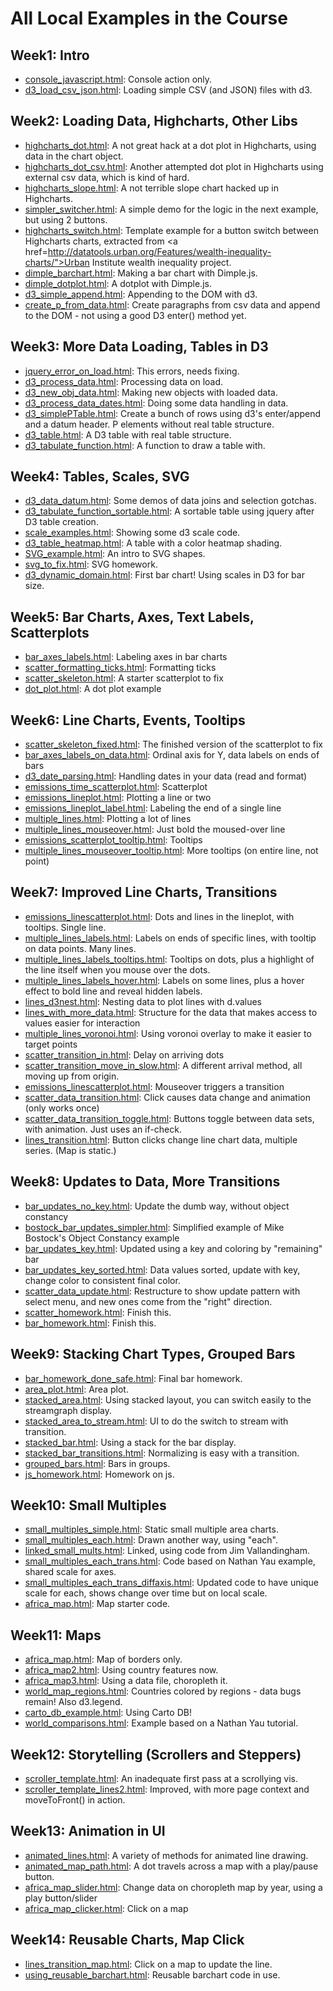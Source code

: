 
# All Local Examples in the Course

## Week1: Intro

* [console_javascript.html](Week1/console_javascript.html): Console action only.
* [d3_load_csv_json.html](Week1/d3_load_csv_json.html): Loading simple CSV (and JSON) files with d3.

## Week2: Loading Data, Highcharts, Other Libs

* [highcharts_dot.html](Week2/highcharts_dot.html): A not great hack at a dot plot in Highcharts, using data in the chart object.
* [highcharts_dot_csv.html](Week2/highcharts_dot_csv.html): Another attempted dot plot in Highcharts using external csv data, which is kind of hard.
* [highcharts_slope.html](Week2/highcharts_slope.html): A not terrible slope chart hacked up in Highcharts.
* [simpler_switcher.html](Week2/simpler_switcher.html): A simple demo for the logic in the next example, but using 2 buttons.
* [highcharts_switch.html](Week2/highcharts_switch.html): Template example for a button switch between Highcharts charts, extracted from <a href=http://datatools.urban.org/Features/wealth-inequality-charts/">Urban Institute wealth inequality project.</a>
* [dimple_barchart.html](Week2/dimple_barchart.html): Making a bar chart with Dimple.js.
* [dimple_dotplot.html](Week2/dimple_dotplot.html): A dotplot with Dimple.js.
* [d3_simple_append.html](Week2/d3_simple_append.html): Appending to the DOM with d3.
* [create_p_from_data.html](Week2/create_p_from_data.html): Create paragraphs from csv data and append to the DOM - not using a good D3 enter() method yet.


## Week3: More Data Loading, Tables in D3

* [jquery_error_on_load.html](Week3/jquery_error_on_load.html): This errors, needs fixing.
* [d3_process_data.html](Week3/d3_process_data.html): Processing data on load.
* [d3_new_obj_data.html](Week3/d3_new_obj_data.html): Making new objects with loaded data.
* [d3_process_data_dates.html](Week3/d3_process_data_dates.html): Doing some data handling in data.
* [d3_simplePTable.html](Week3/d3_simplePTable.html): Create a bunch of rows using d3's enter/append and a datum header. P elements without real table structure.
* [d3_table.html](Week3/d3_table.html): A D3 table with real table structure.
* [d3_tabulate_function.html](Week3/d3_tabulate_function.html): A function to draw a table with.


## Week4: Tables, Scales, SVG

* [d3_data_datum.html](Week4/d3_data_datum.html): Some demos of data joins and selection gotchas.
* [d3_tabulate_function_sortable.html](Week4/d3_tabulate_function_sortable.html): A sortable table using jquery after D3 table creation.
* [scale_examples.html](Week4/scale_examples.html): Showing some d3 scale code.
* [d3_table_heatmap.html](Week4/d3_table_heatmap.html): A table with a color heatmap shading.
* [SVG_example.html](Week4/SVG_example.html): An intro to SVG shapes.
* [svg_to_fix.html](Week4/svg_to_fix.html): SVG homework.
* [d3_dynamic_domain.html](Week4/d3_dynamic_domain.html): First bar chart! Using scales in D3 for bar size.


## Week5: Bar Charts, Axes, Text Labels, Scatterplots

* [bar_axes_labels.html](Week5/bar_axes_labels.html): Labeling axes in bar charts
* [scatter_formatting_ticks.html](Week5/scatter_formatting_ticks.html): Formatting ticks
* [scatter_skeleton.html](Week5/scatter_skeleton.html): A starter scatterplot to fix
* [dot_plot.html](Week5/dot_plot.html): A dot plot example


## Week6: Line Charts, Events, Tooltips

* [scatter_skeleton_fixed.html](Week6/scatter_skeleton_fixed.html): The finished version of the scatterplot to fix
* [bar_axes_labels_on_data.html](Week6/bar_axes_labels_on_data.html): Ordinal axis for Y, data labels on ends of bars
* [d3_date_parsing.html](Week6/d3_date_parsing.html): Handling dates in your data (read and format)
* [emissions_time_scatterplot.html](Week6/emissions_time_scatterplot.html): Scatterplot
* [emissions_lineplot.html](Week6/emissions_lineplot.html): Plotting a line or two
* [emissions_lineplot_label.html](Week6/emissions_lineplot_label.html): Labeling the end of a single line
* [multiple_lines.html](Week6/multiple_lines.html): Plotting a lot of lines
* [multiple_lines_mouseover.html](Week6/multiple_lines_mouseover.html): Just bold the moused-over line
* [emissions_scatterplot_tooltip.html](Week6/emissions_scatterplot_tooltip.html): Tooltips
* [multiple_lines_mouseover_tooltip.html](Week6/multiple_lines_mouseover_tooltip.html): More tooltips (on entire line, not point)



## Week7: Improved Line Charts, Transitions

*  [emissions_linescatterplot.html](Week7/emissions_linescatterplot.html): Dots and lines in the lineplot, with tooltips. Single line.
* [multiple_lines_labels.html](Week7/multiple_lines_labels.html): Labels on ends of specific lines, with tooltip on data points. Many lines.
* [multiple_lines_labels_tooltips.html](Week7/multiple_lines_labels_tooltips.html): Tooltips on dots, plus a highlight of the line itself when you mouse over the dots.
* [multiple_lines_labels_hover.html](Week7/multiple_lines_labels_hover.html): Labels on some lines, plus a hover effect to bold line and reveal hidden labels.
* [lines_d3nest.html](Week7/lines_d3nest.html): Nesting data to plot lines with d.values
* [lines_with_more_data.html](Week7/lines_with_more_data.html): Structure for the data that makes access to values easier for interaction
* [multiple_lines_voronoi.html](Week7/multiple_lines_voronoi.html): Using voronoi overlay to make it easier to target points
* [scatter_transition_in.html](Week7/scatter_transition_in.html): Delay on arriving dots
* [scatter_transition_move_in_slow.html](Week7/scatter_transition_move_in_slow.html): A different arrival method, all moving up from origin.
* [emissions_linescatterplot.html](Week7/emissions_linescatterplot.html): Mouseover triggers a transition
* [scatter_data_transition.html](Week7/scatter_data_transition.html): Click causes data change and animation (only works once)
* [scatter_data_transition_toggle.html](Week7/scatter_data_transition_toggle.html): Buttons toggle between data sets, with animation.  Just uses an if-check.
* [lines_transition.html](Week7/lines_transition.html): Button clicks change line chart data, multiple series. (Map is static.)


## Week8: Updates to Data, More Transitions

* [bar_updates_no_key.html](Week8/bar_updates_no_key.html): Update the dumb way, without object constancy
* [bostock_bar_updates_simpler.html](Week8/bostock_bar_updates_simpler.html): Simplified example of Mike Bostock's Object Constancy example
* [bar_updates_key.html](Week8/bar_updates_key.html): Updated using a key and coloring by "remaining" bar
* [bar_updates_key_sorted.html](Week8/bar_updates_key_sorted.html): Data values sorted, update with key, change color to consistent final color.
* [scatter_data_update.html](Week8/scatter_data_update.html): Restructure to show update pattern with select menu, and new ones come from the "right" direction.
* [scatter_homework.html](Week8/scatter_homework.html): Finish this.
* [bar_homework.html](Week8/bar_homework.html): Finish this.


## Week9: Stacking Chart Types, Grouped Bars

* [bar_homework_done_safe.html](Week9/bar_homework_done_safe.html): Final bar homework.
* [area_plot.html](Week9/area_plot.html): Area plot.
* [stacked_area.html](Week9/stacked_area.html): Using stacked layout, you can switch easily to the streamgraph display.
* [stacked_area_to_stream.html](Week9/stacked_area_to_stream.html): UI to do the switch to stream with transition.
* [stacked_bar.html](Week9/stacked_bar.html): Using a stack for the bar display.
* [stacked_bar_transitions.html](Week9/stacked_bar_transitions.html): Normalizing is easy with a transition.
* [grouped_bars.html](Week9/grouped_bars.html): Bars in groups.
* [js_homework.html](Week9/js_homework.html): Homework on js.


## Week10: Small Multiples

* [small_multiples_simple.html](Week10/small_multiples_simple.html): Static small multiple area charts.
* [small_multiples_each.html](Week10/small_multiples_each.html): Drawn another way, using "each".
* [linked_small_mults.html](Week10/linked_small_mults.html): Linked, using code from Jim Vallandingham.
* [small_multiples_each_trans.html](Week10/small_multiples_each_trans.html): Code based on Nathan Yau example, shared scale for axes.
* [small_multiples_each_trans_diffaxis.html](Week10/small_multiples_each_trans_diffaxis.html): Updated code to have unique scale for each, shows change over time but on local scale.
* [africa_map.html](Week10/africa_map.html): Map starter code.


## Week11: Maps

* [africa_map.html](Week11/africa_map.html): Map of borders only.
* [africa_map2.html](Week11/africa_map2.html): Using country features now.
* [africa_map3.html](Week11/africa_map3.html): Using a data file, choropleth it.
* [world_map_regions.html](Week11/word_map_regions.html): Countries colored by regions - data bugs remain! Also d3.legend.
* [carto_db_example.html](Week11/carto_db_example.html): Using Carto DB!
* [world_comparisons.html](Week11/world_comparisons.html): Example based on a Nathan Yau tutorial.


## Week12: Storytelling (Scrollers and Steppers)

* [scroller_template.html](Week12/scroller_template.html): An inadequate first pass at a scrollying vis.
* [scroller_template_lines2.html](Week12/scroller_template_lines2.html): Improved, with more page context and moveToFront() in action.


## Week13: Animation in UI

* [animated_lines.html](Week13/animated_lines.html): A variety of methods for animated line drawing.
* [animated_map_path.html](Week13/animated_map_path.html): A dot travels across a map with a play/pause button.
* [africa_map_slider.html](Week13/africa_map_slider.html): Change data on choropleth map by year, using a play button/slider
* [africa_map_clicker.html](Week13/africa_map_clicker.html): Click on a map


## Week14: Reusable Charts, Map Click

* [lines_transition_map.html](Week14/lines_transition_map.html): Click on a map to update the line.
* [using_reusable_barchart.html](Week14/using_reusable_barchart.html): Reusable barchart code in use.


